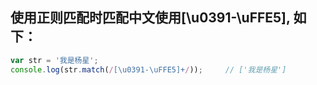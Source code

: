 ## 使用正则匹配时匹配中文使用[\u0391-\uFFE5], 如下：
```javascript
var str = '我是杨星';
console.log(str.match(/[\u0391-\uFFE5]+/));		// ['我是杨星']
```
